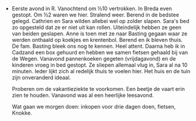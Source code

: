 - Eerste avond in R. Vanochtend om ½10 vertrokken. In Breda even gestopt. Om ½2 waren we hier. Stralend weer. Berend in de bedstee gelegd. Cathrien en Sara wilden allebei wel op zolder slapen. Sara's bed zo opgesteld dat ze er niet uit kan rollen. Uiteindelijk hebben ze geen van beiden geslapen. Anne is toen met ze naar Basting gegaan waar ze werden onthaald op koekjes en krentenbol. Berend en ik bleven thuis. De fam. Basting bleek ons nog te kennen. Heel attent. Daarna heb ik in Cadzand een box gehuurd en hebben we samen fietsen gehaald bij van de Wegen. Vanavond pannenkoeken gegeten (vrijdagavond) en de kinderen vroeg in bed gestopt. Ze sliepen allemaal vlug in, Sara al na 10 minuten. Ieder lijkt zich al redelijk thuis te voelen hier. Het huis en de tuin zijn onveranderd ideaal.
  
  Proberen om de vakantieziekte te voorkomen. Een beetje de vaart erin zien te houden. Vanavond was al een heerlijke leesavond. 
  
  Wat gaan we morgen doen: inkopen voor drie dagen doen, fietsen, Knokke.
